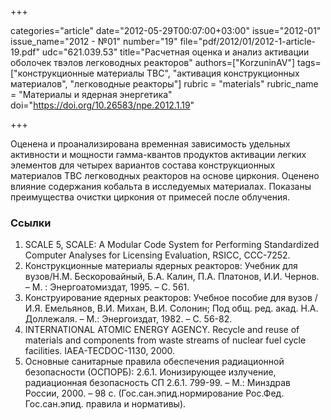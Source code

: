 +++

categories="article"
date="2012-05-29T00:07:00+03:00"
issue="2012-01"
issue_name="2012 - №01"
number="19"
file="pdf/2012/01/2012-1-article-19.pdf"
udc="621.039.53"
title="Расчетная оценка и анализ активации оболочек твэлов легководных реакторов"
authors=["KorzuninAV"]
tags=["конструкционные материалы ТВС", "активация конструкционных материалов", "легководные реакторы"]
rubric = "materials"
rubric_name = "Материалы и ядерная энергетика"
doi="https://doi.org/10.26583/npe.2012.1.19"

+++

Оценена и проанализирована временная зависимость удельных активности и мощности гамма-квантов продуктов активации легких элементов для четырех вариантов состава конструкционных материалов ТВС легководных реакторов на основе циркония. Оценено влияние содержания кобальта в исследуемых материалах. Показаны преимущества очистки циркония от примесей после облучения.

### Ссылки

1. SCALE 5, SCALE: A Modular Code System for Performing Standardized Computer Analyses for Licensing Evaluation, RSICC, CCC-7252.
2. Конструкционные материалы ядерных реакторов: Учебник для вузов/Н.М. Бескоровайный, Б.А. Калин, П.А. Платонов, И.И. Чернов. – М. : Энергоатомиздат, 1995. – С. 561.
3. Конструирование ядерных реакторов: Учебное пособие для вузов / И.Я. Емельянов, В.И. Михан, В.И. Солонин; Под общ. ред. акад. Н.А. Доллежаля. – М.: Энергоиздат, 1982. – С. 56-82.
4. INTERNATIONAL ATOMIC ENERGY AGENCY. Recycle and reuse of materials and components from waste streams of nuclear fuel cycle facilities. IAEA-TECDOC-1130, 2000.
5. Основные санитарные правила обеспечения радиационной безопасности (ОСПОРБ): 2.6.1. Ионизирующее излучение, радиационная безопасность СП 2.6.1. 799-99. – М.: Минздрав России, 2000. – 98 с. (Гос.сан.эпид.нормирование Рос.Фед. Гос.сан.эпид. правила и нормативы).